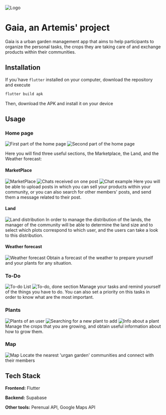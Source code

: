 ![Logo](readmeAssets/gaiaNew.psd)

# Gaia, an Artemis' project

Gaia is a urban garden management app that aims to help participants to organize the personal tasks, the crops they are taking care of and exchange products within their communities.


## Installation

If you´have ```flutter``` installed on your computer, download the repository and execute
```bash
flutter build apk
```
Then, download the APK and install it on your device
## Usage

### Home page
![First part of the home page](readmeAssets/home.png)
![Second part of the home page](readmeAssets/homePage_with_weather.png)

Here you will find three useful sections, the Marketplace, the Land, and the Weather forecast:

#### MarketPlace

![MarketPlace](readmeAssets/marketPosts.png)
![Chats received on one post](readmeAssets/listOfChats.png)
![Chat example](readmeAssets/messaging.png)
Here you will be able to upload posts in which you can sell your products within your community, or you can also search for other members' posts, and send them a message related to their post.

#### Land

![Land distribution](readmeAssets/grid.png)
In order to manage the distribution of the lands, the manager of the community will be able to determine the land size and to select which plots correspond to which user, and the users can take a look to this distribution.

#### Weather forecast

![Weather forecast](readmeAssets/weather.png)
Obtain a forecast of the weather to prepare yourself and your plants for any situation.

### To-Do

![To-do List](readmeAssets/Todo.png)
![To-do, done section](readmeAssets/todoDone.png)
Manage your tasks and remind yourself of the things you have to do. You can also set a priority on this tasks in order to know what are the most important.

### Plants

![Plants of an user](readmeAssets/userPlants.png)
![Searching for a new plant to add](readmeAssets/plantSearch.png)
![Info about a plant](readmeAssets/plantDetails.png)
Manage the crops that you are growing, and obtain useful information about how to grow them.

### Map

![Map](readmeAssets/messaging.png)
Locate the nearest 'urgan garden' communities and connect with their members

## Tech Stack

**Frontend:** Flutter

**Backend:** Supabase

**Other tools:** Perenual API, Google Maps API


